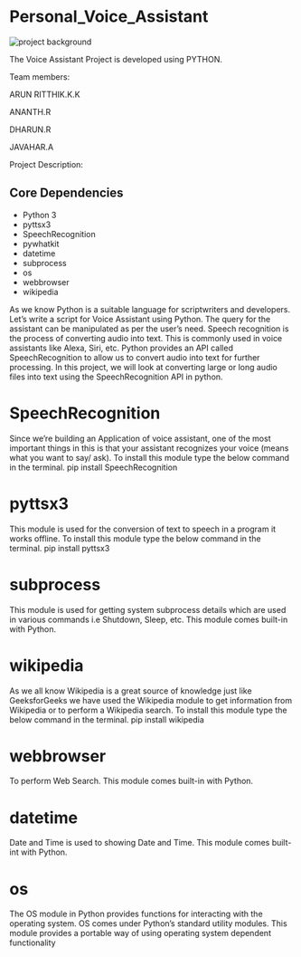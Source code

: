 # Personal_Voice_Assistant
![project background](https://user-images.githubusercontent.com/72666029/125659067-c453b337-8174-4d4a-a9f0-52a4b05cbdb0.jpg)

The Voice Assistant Project is developed using PYTHON.

Team members:

ARUN RITTHIK.K.K

ANANTH.R

DHARUN.R

JAVAHAR.A

Project Description:

Core Dependencies
-----------------

-  Python 3
-  pyttsx3
-  SpeechRecognition
-  pywhatkit
-  datetime
-  subprocess
-  os
-  webbrowser
-  wikipedia


As we know Python is a suitable language for scriptwriters and developers. Let’s write a script for Voice Assistant using Python. The query for the assistant can be manipulated as per the user’s need. 
Speech recognition is the process of converting audio into text. This is commonly used in voice assistants like Alexa, Siri, etc. Python provides an API called SpeechRecognition to allow us to convert audio into text for further processing. In this project, we will look at converting large or long audio files into text using the SpeechRecognition API in python.

# SpeechRecognition

Since we’re building an Application of voice assistant, one of the most important things in this is that your assistant recognizes your voice (means what you want to say/ ask). To install this module type the below command in the terminal.
pip install SpeechRecognition

# pyttsx3

This module is used for the conversion of text to speech in a program it works offline. To install this module type the below command in the terminal.
pip install pyttsx3

# subprocess

This module is used for getting system subprocess details which are used in various commands i.e Shutdown, Sleep, etc. This module comes built-in with Python. 

# wikipedia

 As we all know Wikipedia is a great source of knowledge just like GeeksforGeeks we have used the Wikipedia module to get information from Wikipedia or to perform a Wikipedia search. To install this module type the below command in the terminal.
 pip install wikipedia

# webbrowser
To perform Web Search. This module comes built-in with Python. 

# datetime
Date and Time is used to showing Date and Time. This module comes built-int with Python.

# os
The OS module in Python provides functions for interacting with the operating system. OS comes under Python’s standard utility modules. This module provides a portable way of using operating system dependent functionality

